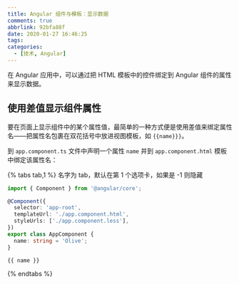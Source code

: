 ```yaml
---
title: Angular 组件与模板：显示数据
comments: true
abbrlink: 92bfa88f
date: 2020-01-27 16:46:25
tags:
categories:
  - [技术, Angular]
---
```


在 Angular 应用中，可以通过把 HTML 模板中的控件绑定到 Angular 组件的属性来显示数据。

<!-- more -->

## 使用差值显示组件属性

要在页面上显示组件中的某个属性值，最简单的一种方式便是使用差值来绑定属性名——把属性名包裹在双花括号中放进视图模板，如 `{{name}}}`。

到 `app.component.ts` 文件中声明一个属性 `name` 并到 `app.component.html` 模板中绑定该属性名：

{% tabs tab,1 %} 名字为 tab，默认在第 1 个选项卡，如果是 -1 则隐藏

<!-- tab app.component.ts -->
``` TypeScript
import { Component } from '@angular/core';

@Component({
  selector: 'app-root',
  templateUrl: './app.component.html',
  styleUrls: ['./app.component.less'],
})
export class AppComponent {
  name: string = 'Olive';
}
```
<!-- endtab -->

<!-- tab app.component.html -->
``` TypeScript
{{ name }}
```
<!-- endtab -->

{% endtabs %}
